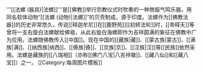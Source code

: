 '''[[法螺 (器具)|法螺]]'''是[[佛教]]举行宗教仪式时吹奏的一种唇振气鸣乐器，用同名软体动物“[[法螺 (动物)|法螺]]”的贝壳制成，源于印度。法螺作为[[佛教法器]]的历史非常悠久，传说[[释迦牟尼]]在[[鹿野苑]][[初转法轮]]时，[[帝释天]]等曾将一支右旋白法螺献给佛祖，从此右旋白海螺即作为吉祥圆满的象征在佛教中广为应用。法螺随佛教传入[[中国]]。现在中国的[[藏族|藏]]、[[蒙古族|蒙古]]、[[满族|满]]、[[纳西族|纳西]]、[[傣族|傣]]、[[京族|京]]、[[汉族|汉]]等[[民族]]依然采用。法螺是藏族的[[八瑞相]]（亦称[[佛门八宝|八吉祥徽]]、[[藏八仙]]和[[藏八宝]]）之一。
<noinclude>[[Category:每周图片模板]]</noinclude>